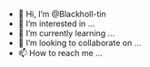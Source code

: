 - 👋 Hi, I’m @Blackholl-tin
- 👀 I’m interested in ...
- 🌱 I’m currently learning ...
- 💞️ I’m looking to collaborate on ...
- 📫 How to reach me ...

<!---
Blackholl-tin/Blackholl-tin is a ✨ special ✨ repository because its `README.md` (this file) appears on your GitHub profile.
You can click the Preview link to take a look at your changes.
--->
